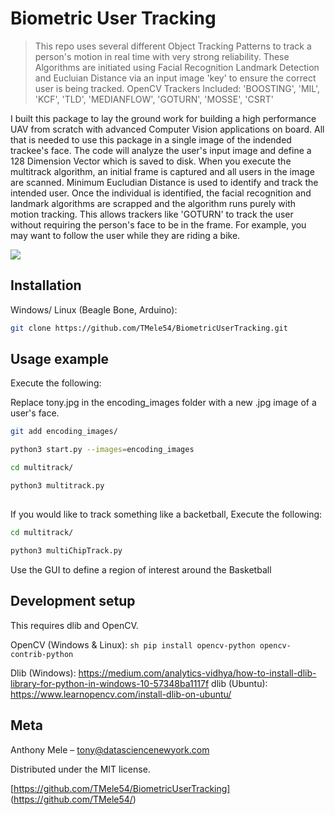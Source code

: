 # Biometric User Tracking
> This repo uses several different Object Tracking Patterns to track a person's motion in real time with very strong reliability. These Algorithms are initiated using Facial Recognition Landmark Detection and Eucluian Distance via an input image 'key' to ensure the correct user is being tracked. OpenCV Trackers Included: 'BOOSTING', 'MIL', 'KCF', 'TLD', 'MEDIANFLOW', 'GOTURN', 'MOSSE', 'CSRT'

I built this package to lay the ground work for building a high performance UAV from scratch with advanced Computer Vision applications on board. All that is needed to use this package in a single image of the indended trackee's face. The code will analyze the user's input image and define a 128 Dimension Vector which is saved to disk. When you execute the multitrack algorithm, an initial frame is captured and all users in the image are scanned. Minimum Eucludian Distance is used to identify and track the intended user. Once the individual is identified, the facial recognition and landmark algorithms are scrapped and the algorithm runs purely with motion tracking. This allows trackers like 'GOTURN' to track the user without requiring the person's face to be in the frame. For example, you may want to follow the user while they are riding a bike.

![](header.png)

## Installation

Windows/ Linux (Beagle Bone, Arduino):

```sh
git clone https://github.com/TMele54/BiometricUserTracking.git
```

## Usage example

Execute the following:

Replace tony.jpg in the encoding_images folder with a new .jpg image of a user's face. 

```sh
git add encoding_images/

python3 start.py --images=encoding_images

cd multitrack/

python3 multitrack.py
```
##

If you would like to track something like a backetball, Execute the following:

```sh
cd multitrack/

python3 multiChipTrack.py
```

Use the GUI to define a region of interest around the Basketball

## Development setup

This requires dlib and OpenCV.

OpenCV (Windows & Linux): ```sh pip install opencv-python opencv-contrib-python ```

Dlib (Windows): https://medium.com/analytics-vidhya/how-to-install-dlib-library-for-python-in-windows-10-57348ba1117f
dlib (Ubuntu): https://www.learnopencv.com/install-dlib-on-ubuntu/
 
## Meta

Anthony Mele – tony@datasciencenewyork.com

Distributed under the MIT license. 

[https://github.com/TMele54/BiometricUserTracking] (https://github.com/TMele54/)

 
